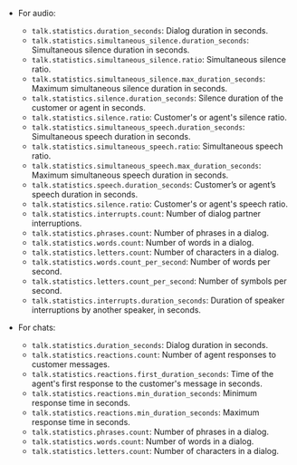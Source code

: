 * For audio:

    * `talk.statistics.duration_seconds`: Dialog duration in seconds.
    * `talk.statistics.simultaneous_silence.duration_seconds`: Simultaneous silence duration in seconds.
    * `talk.statistics.simultaneous_silence.ratio`: Simultaneous silence ratio.
    * `talk.statistics.simultaneous_silence.max_duration_seconds`: Maximum simultaneous silence duration in seconds.
    * `talk.statistics.silence.duration_seconds`: Silence duration of the customer or agent in seconds.
    * `talk.statistics.silence.ratio`: Customer's or agent's silence ratio.
    * `talk.statistics.simultaneous_speech.duration_seconds`: Simultaneous speech duration in seconds.
    * `talk.statistics.simultaneous_speech.ratio`: Simultaneous speech ratio.
    * `talk.statistics.simultaneous_speech.max_duration_seconds`: Maximum simultaneous speech duration in seconds.
    * `talk.statistics.speech.duration_seconds`: Customer’s or agent’s speech duration in seconds.
    * `talk.statistics.silence.ratio`: Customer's or agent's speech ratio.
    * `talk.statistics.interrupts.count`: Number of dialog partner interruptions.
    * `talk.statistics.phrases.count`: Number of phrases in a dialog.
    * `talk.statistics.words.count`: Number of words in a dialog.
    * `talk.statistics.letters.count`: Number of characters in a dialog.
    * `talk.statistics.words.count_per_second`: Number of words per second.
    * `talk.statistics.letters.count_per_second`: Number of symbols per second.
    * `talk.statistics.interrupts.duration_seconds`: Duration of speaker interruptions by another speaker, in seconds.

* For chats:

    * `talk.statistics.duration_seconds`: Dialog duration in seconds.
    * `talk.statistics.reactions.count`: Number of agent responses to customer messages.
    * `talk.statistics.reactions.first_duration_seconds`: Time of the agent's first response to the customer's message in seconds.
    * `talk.statistics.reactions.min_duration_seconds`: Minimum response time in seconds.
    * `talk.statistics.reactions.min_duration_seconds`: Maximum response time in seconds.
    * `talk.statistics.phrases.count`: Number of phrases in a dialog.
    * `talk.statistics.words.count`: Number of words in a dialog.
    * `talk.statistics.letters.count`: Number of characters in a dialog.
